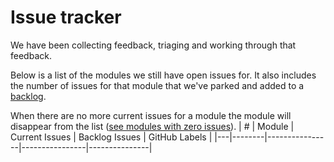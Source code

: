 # Issue tracker

We have been collecting feedback, triaging and working through that feedback.

Below is a list of the modules we still have open issues for. It also includes the number of issues for that module that we've parked and added to a [backlog](https://github.com/digital-land/planning-application-data-specification/issues?q=is%3Aissue%20state%3Aopen%20label%3ABacklog).

When there are no more current issues for a module the module will disappear from the list ([see modules with zero issues](https://github.com/digital-land/planning-application-data-specification/blob/main/issue-tracking/no-issues.md)).
| # | Module | Current Issues | Backlog Issues | GitHub Labels |
|---|--------|----------------|----------------|---------------|